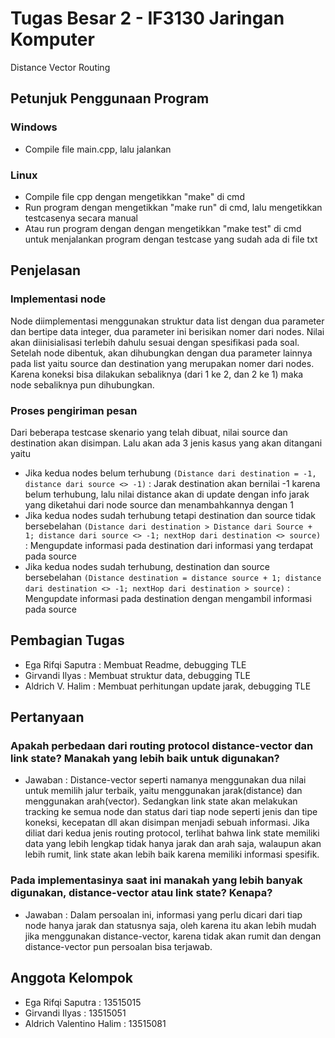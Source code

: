 # Tugas Besar 2 - IF3130 Jaringan Komputer
Distance Vector Routing

## Petunjuk Penggunaan Program
### Windows
* Compile file main.cpp, lalu jalankan

### Linux
* Compile file cpp dengan mengetikkan "make" di cmd
* Run program dengan mengetikkan "make run" di cmd, lalu mengetikkan testcasenya secara manual
* Atau run program dengan dengan mengetikkan "make test" di cmd untuk menjalankan program dengan testcase yang sudah ada di file txt

## Penjelasan
### Implementasi node
Node diimplementasi menggunakan struktur data list dengan dua parameter dan bertipe data integer, dua parameter ini berisikan nomer dari nodes. Nilai akan diinisialisasi terlebih dahulu sesuai dengan spesifikasi pada soal. Setelah node dibentuk, akan dihubungkan dengan dua parameter lainnya pada list yaitu source dan destination yang merupakan nomer dari nodes. Karena koneksi bisa dilakukan sebaliknya (dari 1 ke 2, dan 2 ke 1) maka node sebaliknya pun dihubungkan.

### Proses pengiriman pesan
Dari beberapa testcase skenario yang telah dibuat, nilai source dan destination akan disimpan. Lalu akan ada 3 jenis kasus yang akan ditangani yaitu
* Jika kedua nodes belum terhubung `(Distance dari destination = -1, distance dari source <> -1)` : Jarak destination akan bernilai -1 karena belum terhubung, lalu nilai distance akan di update dengan info jarak yang diketahui dari node source dan menambahkannya dengan 1
* Jika kedua nodes sudah terhubung tetapi destination dan source tidak bersebelahan `(Distance dari destination > Distance dari Source + 1; distance dari source <> -1; nextHop dari destination <> source)` : Mengupdate informasi pada destination dari informasi yang terdapat pada source
* Jika kedua nodes sudah terhubung, destination dan source bersebelahan `(Distance destination = distance source + 1; distance dari destination <> -1; nextHop dari destination > source)` : Mengupdate informasi pada destination  dengan mengambil informasi pada source


## Pembagian Tugas
* Ega Rifqi Saputra : Membuat Readme, debugging TLE
* Girvandi Ilyas	: Membuat struktur data, debugging TLE
* Aldrich V. Halim	: Membuat perhitungan update jarak, debugging TLE

## Pertanyaan
### Apakah perbedaan dari routing protocol distance-vector dan link state? Manakah yang lebih baik untuk digunakan?
* Jawaban : Distance-vector seperti namanya menggunakan dua nilai untuk memilih jalur terbaik, yaitu menggunakan jarak(distance) dan menggunakan arah(vector). Sedangkan link state akan melakukan tracking ke semua node dan status dari tiap node seperti jenis dan tipe koneksi, kecepatan dll akan disimpan menjadi sebuah informasi. Jika diliat dari kedua jenis routing protocol, terlihat bahwa link state memiliki data yang lebih lengkap tidak hanya jarak dan arah saja, walaupun akan lebih rumit, link state akan lebih baik karena memiliki informasi spesifik.
### Pada implementasinya saat ini manakah yang lebih banyak digunakan, distance-vector atau link state? Kenapa?
* Jawaban : Dalam persoalan ini, informasi yang perlu dicari dari tiap node hanya jarak dan statusnya saja, oleh karena itu akan lebih mudah jika menggunakan distance-vector, karena tidak akan rumit dan dengan distance-vector pun persoalan bisa terjawab.

## Anggota Kelompok
* Ega Rifqi Saputra			: 13515015
* Girvandi Ilyas			: 13515051
* Aldrich Valentino Halim	: 13515081
